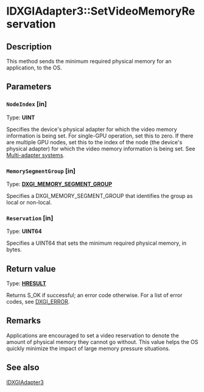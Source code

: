 # IDXGIAdapter3::SetVideoMemoryReservation

## Description

This method sends the minimum required physical memory for an application, to the OS.

## Parameters

### `NodeIndex` [in]

Type: **UINT**

Specifies the device's physical adapter for which the video memory information is being set.
For single-GPU operation, set this to zero.
If there are multiple GPU nodes, set this to the index of the node (the device's physical adapter) for which the video memory information is being set.
See [Multi-adapter systems](https://learn.microsoft.com/windows/win32/direct3d12/multi-engine).

### `MemorySegmentGroup` [in]

Type: **[DXGI_MEMORY_SEGMENT_GROUP](https://learn.microsoft.com/windows/win32/api/dxgi1_4/ne-dxgi1_4-dxgi_memory_segment_group)**

Specifies a DXGI_MEMORY_SEGMENT_GROUP that identifies the group as local or non-local.

### `Reservation` [in]

Type: **UINT64**

Specifies a UINT64 that sets the minimum required physical memory, in bytes.

## Return value

Type: **[HRESULT](https://learn.microsoft.com/windows/win32/com/structure-of-com-error-codes)**

Returns S_OK if successful; an error code otherwise.
For a list of error codes, see [DXGI_ERROR](https://learn.microsoft.com/windows/win32/direct3ddxgi/dxgi-error).

## Remarks

Applications are encouraged to set a video reservation to denote the amount of physical memory they cannot go without.
This value helps the OS quickly minimize the impact of large memory pressure situations.

## See also

[IDXGIAdapter3](https://learn.microsoft.com/windows/win32/api/dxgi1_4/nn-dxgi1_4-idxgiadapter3)